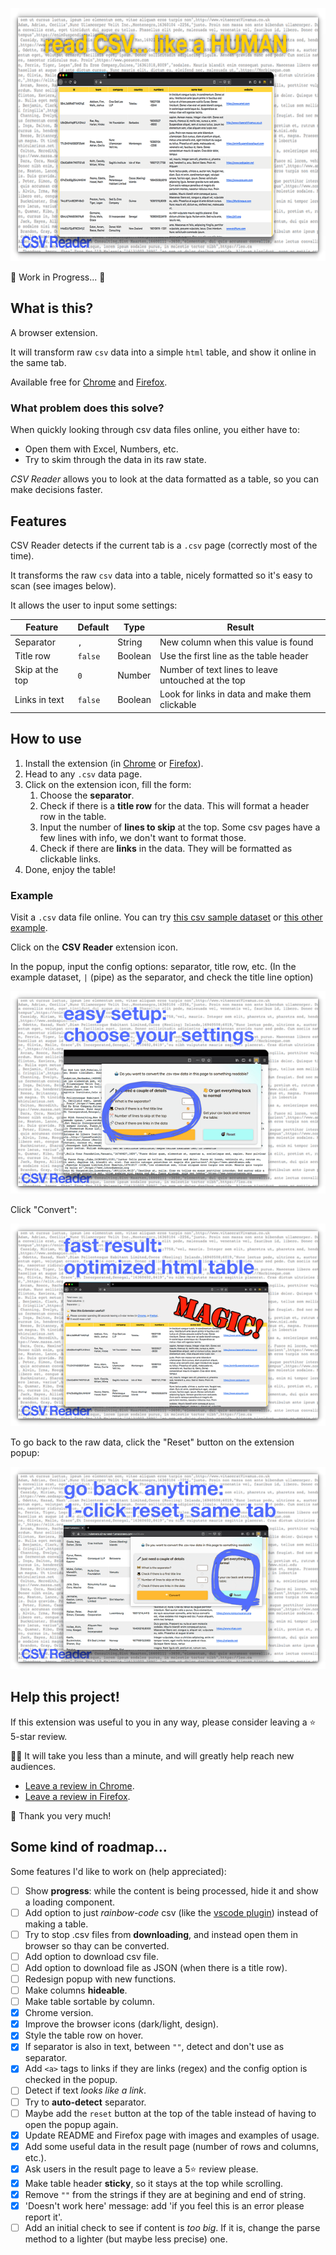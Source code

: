 <p align="center">
   <img width="630" height="405" src="/docs/promo.png" alt="CSV Reader">
</p>

🚧 Work in Progress... 🚧

## What is this?

A browser extension.

It will transform raw `csv` data into a simple `html` table, and show it online in the same tab.

Available free for [Chrome](https://chrome.google.com/webstore/detail/csv-reader/dnioinfbhmclclfdbcnlfgbojdpdicde) and [Firefox](https://addons.mozilla.org/es/firefox/addon/csv-reader/).

### What problem does this solve?

When quickly looking through csv data files online, you either have to:

- Open them with Excel, Numbers, etc.
- Try to skim through the data in its raw state.

_CSV Reader_ allows you to look at the data formatted as a table, so you can make decisions faster.

## Features

CSV Reader detects if the current tab is a `.csv` page (correctly most of the time).

It transforms the raw `csv` data into a table, nicely formatted so it's easy to scan (see images below).

It allows the user to input some settings:

| Feature         | Default | Type    | Result                                             |
| --------------- | ------- | ------- | -------------------------------------------------- |
| Separator       | `,`     | String  | New column when this value is found                |
| Title row       | `false` | Boolean | Use the first line as the table header             |
| Skip at the top | `0`     | Number  | Number of text lines to leave untouched at the top |
| Links in text   | `false` | Boolean | Look for links in data and make them clickable     |

## How to use

1. Install the extension (in [Chrome](https://chrome.google.com/webstore/detail/csv-reader/dnioinfbhmclclfdbcnlfgbojdpdicde) or [Firefox](https://addons.mozilla.org/es/firefox/addon/csv-reader/)).
2. Head to any `.csv` data page.
3. Click on the extension icon, fill the form:
   1. Choose the **separator**.
   2. Check if there is a **title row** for the data. This will format a header row in the table.
   3. Input the number of **lines to skip** at the top. Some csv pages have a few lines with info, we don't want to format those.
   4. Check if there are **links** in the data. They will be formatted as clickable links.
4. Done, enjoy the table!

### Example

Visit a `.csv` data file online. You can try [this csv sample dataset](https://rubenvara.s3-eu-west-1.amazonaws.com/csv/dataNov-2-2020.csv) or [this other example](http://www.fpmaj.gr.jp/iyaku/HB_20170227-20170305.csv).

Click on the **CSV Reader** extension icon.

In the popup, input the config options: separator, title row, etc. (In the example dataset, `|` (pipe) as the separator, and check the title line option)

![Start](/docs/init.png)

Click "Convert":

![Converted](/docs/table.png)

To go back to the raw data, click the "Reset" button on the extension popup:

![Reset](/docs/reset.png)

## Help this project!

If this extension was useful to you in any way, please consider leaving a ⭐ 5-star review.

👨‍💻 It will take you less than a minute, and will greatly help reach new audiences.

- [Leave a review in Chrome](https://chrome.google.com/webstore/detail/csv-reader/dnioinfbhmclclfdbcnlfgbojdpdicde).
- [Leave a review in Firefox](https://addons.mozilla.org/es/firefox/addon/csv-reader/).

🙏 Thank you very much!

## Some kind of roadmap...

Some features I'd like to work on (help appreciated):

- [ ] Show **progress**: while the content is being processed, hide it and show a loading component.
- [ ] Add option to just _rainbow-code_ csv (like the [vscode plugin](https://github.com/mechatroner/vscode_rainbow_csv)) instead of making a table.
- [ ] Try to stop .csv files from **downloading**, and instead open them in browser so thay can be converted.
- [ ] Add option to download csv file.
- [ ] Add option to download file as JSON (when there is a title row).
- [ ] Redesign popup with new functions.
- [ ] Make columns **hideable**.
- [ ] Make table sortable by column.
- [x] Chrome version.
- [x] Improve the browser icons (dark/light, design).
- [x] Style the table row on hover.
- [x] If separator is also in text, between `""`, detect and don't use as separator.
- [x] Add `<a>` tags to links if they are links (regex) and the config option is checked in the popup.
- [ ] Detect if text _looks like a link_.
- [ ] Try to **auto-detect** separator.
- [ ] Maybe add the `reset` button at the top of the table instead of having to open the popup again.
- [x] Update README and Firefox page with images and examples of usage.
- [x] Add some useful data in the result page (number of rows and columns, etc.).
- [x] Ask users in the result page to leave a 5⭐ review please.
- [x] Make table header **sticky**, so it stays at the top while scrolling.
- [x] Remove `""` from the strings if they are at begining and end of string.
- [x] 'Doesn't work here' message: add 'if you feel this is an error please report it'.
- [ ] Add an initial check to see if content is _too big_. If it is, change the parse method to a lighter (but maybe less precise) one.
